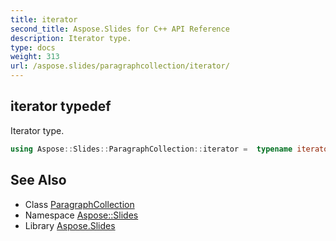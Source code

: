 ```yaml
---
title: iterator
second_title: Aspose.Slides for C++ API Reference
description: Iterator type.
type: docs
weight: 313
url: /aspose.slides/paragraphcollection/iterator/
---
```

## iterator typedef


Iterator type.

```cpp
using Aspose::Slides::ParagraphCollection::iterator =  typename iterator_holder_type::iterator
```

## See Also

* Class [ParagraphCollection](../)
* Namespace [Aspose::Slides](../../)
* Library [Aspose.Slides](../../../)